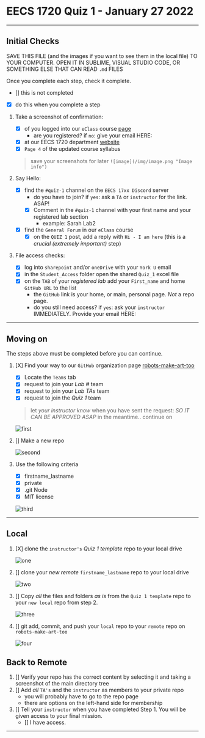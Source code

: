 # EECS 1720 Quiz 1 - January 27 2022

---

## Initial Checks

SAVE THIS FILE (and the images if you want to see them in the local file) TO YOUR COMPUTER. OPEN IT IN SUBLIME, VISUAL STUDIO CODE, OR SOMETHING ELSE THAT CAN READ `.md` FILES

Once you complete each step, check it complete.

- [] this is not completed
- [X] do this when you complete a step

1. Take a screenshot of confirmation:
   - [X] of you logged into our `eClass` course [page](https://eclass.yorku.ca/course/view.php?id=48978)
     - are you registered? if `no`: give your email HERE:
   - [X] at our EECS 1720 department [website](https://www.eecs.yorku.ca/course_archive/2021-22/W/1720/)
   - [X] `Page 4` of the updated course syllabus

   > save your screenshots for later
   > `![image](/img/image.png "Image info")`

2. Say Hello:
   - [X] find the `#quiz-1` channel on the `EECS 17xx Discord` server
     - do you have to join? if `yes`: ask a `TA` or `instructor` for the link. ASAP!
     - [X] Comment in the `#quiz-1` channel with your first name and your registered lab section
       - example: Sarah Lab2
   - [X] find the `General Forum` in our `eClass` course
     - [X] on the `QUIZ 1` post, add a reply with `Hi - I am here` (this is a _crucial (extremely important)_ step)

3. File access checks:
   - [X] log into `sharepoint` and/or `oneDrive` with your `York U` email
   - [X] in the `Student_Access` folder open the shared `Quiz_1` excel file
   - [X] on the `TAB` of your _registered lab_ add your `First_name` and home `GitHub URL` to the list
     - the `GitHub` link is your home, or main, personal page. _Not_ a repo page.
     - do you still need access? if `yes`: ask your `instructor` IMMEDIATELY. Provide your email HERE:

---

## Moving on

The steps above must be completed before you can continue.

1. [X] Find your way to our `GitHub` organization page [robots-make-art-too](https://github.com/robots-make-art-too)
   - [X] Locate the `Teams` tab
   - [X] request to join your _Lab #_ team
   - [X] request to join your _Lab TAs_ team
   - [x] request to join the _Quiz 1_ team
   
   >
   > let _your instructor know_ when you have sent the request: *SO IT CAN BE APPROVED ASAP*
   > in the meantime.. continue on
   >

   ![first](/join-team.png "Step 1: Join the team")

2. [] Make a new repo

   ![second](/make-repo.png "Step 2: Create a Repo")

3. Use the following criteria
   - [X] firstname_lastname
   - [X] private
   - [X] .git Node
   - [X] MIT license

   ![third](/criteria.png "Step 3: You must follow this format")

---

## Local

1. [X] clone the `instructor's` _Quiz 1 template_ repo to your local drive

   ![one](/clone-instr.png "Step 1: Clone the template repo")

2. [] clone your _new remote_ `firstname_lastname` repo to your local drive

   ![two](/clone_your.png "Step 2: Clone the template repo")

3. [] Copy _all_ the files and folders _as is_ from the  `Quiz 1 template` repo to your `new local` repo from step 2.

   ![three](/copy.png "Step 3: Copy the template repo")

4. [] git add, commit, and push your `local` repo to your `remote` repo on `robots-make-art-too`

   ![four](/send-remote.png "Step 4: Push to remote")

## Back to Remote

1. [] Verify your repo has the correct content by selecting it and taking a screenshot of the main directory tree
2. [] Add _all_ `TA's` and the `instructor` as members to your private repo
   - you will probably have to go to the repo page
   - there are options on the left-hand side for membership
3. [] Tell your `instructor` when you have completed Step 1. You will be given access to your final mission.
      - [] I have access.

---
